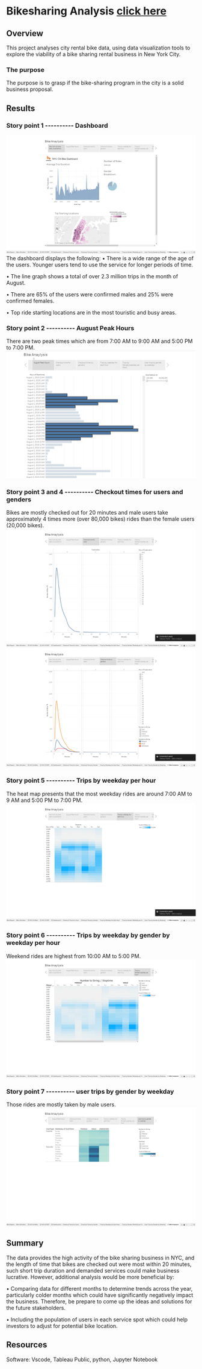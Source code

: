 # Bikesharing Analysis [click here](https://public.tableau.com/app/profile/jane.huang1246/viz/bikesanalysis/BikeAnaylysis)
## Overview 
This project analyses city rental bike data, using data visualization tools to explore the viability of a bike sharing rental business in New York City.
### The purpose
The purpose is to grasp if the bike-sharing program in the city is a solid business proposal.

## Results 
### Story point 1 ---------- Dashboard
![Dashboard](https://github.com/summerginger/Bikesharing/blob/main/Tableau%20Public%20-%20bikes%20analysis%202021-08-01%204_42_33%20PM.png)
The dashboard displays the following: 
•	 There is a wide range of the age of the users. Younger users tend to use the service for longer periods of time.

•	The line graph shows a total of over 2.3 million trips in the month of August.

•	There are 65% of the users were confirmed males and 25% were confirmed females.

•	Top ride starting locations are in the most touristic and busy areas.

### Story point 2 ---------- August Peak Hours
There are two peak times which are from 7:00 AM to 9:00 AM and 5:00 PM to 7:00 PM.
![August Peak Hours](https://github.com/summerginger/Bikesharing/blob/main/Tableau%20Public%20-%20bikes%20analysis%202021-08-01%204_54_35%20PM.png)
### Story point 3 and 4 ---------- Checkout times for users and genders
Bikes are mostly checked out for 20 minutes and male users take approximately 4 times more (over 80,000 bikes) rides than the female users (20,000 bikes).
![Checkout times for users](https://github.com/summerginger/Bikesharing/blob/main/Tableau%20Public%20-%20bikes%20analysis%202021-08-01%204_54_41%20PM.png)
![Checkout times by gender](https://github.com/summerginger/Bikesharing/blob/main/Tableau%20Public%20-%20bikes%20analysis%202021-08-01%204_54_46%20PM.png)
### Story point 5 ---------- Trips by weekday per hour
The heat map presents that the most weekday rides are around 7:00 AM to 9 AM and 5:00 PM to 7:00 PM.
![Trips by weekday per hour](https://github.com/summerginger/Bikesharing/blob/main/Tableau%20Public%20-%20bikes%20analysis%202021-08-01%204_54_53%20PM.png)
### Story point 6 ---------- Trips by weekday by gender by weekday per hour
Weekend rides are highest from 10:00 AM to 5:00 PM.
![Trips by weekday by gender by weekday per hour](https://github.com/summerginger/Bikesharing/blob/main/Tableau%20Public%20-%20bikes%20analysis%202021-08-01%204_55_03%20PM.png)
### Story point 7 ---------- user trips by gender by weekday
Those rides are mostly taken by male users.
![user trips by gender by weekday](https://github.com/summerginger/Bikesharing/blob/main/Tableau%20Public%20-%20bikes%20analysis%202021-08-01%204_55_12%20PM.png)
## Summary
The data provides the high activity of the bike sharing business in NYC, and the length of time that bikes are checked out were most within 20 minutes, such short trip duration and demanded services could make business lucrative. However, additional analysis would be more beneficial by:

•	Comparing data for different months to determine trends across the year, particularly colder months which could have significantly negatively impact the business. Therefore, be prepare to come up the ideas and solutions for the future stakeholders.

•	Including the population of users in each service spot which could help investors to adjust for potential bike location. 
## Resources
Software: Vscode, Tableau Public, python, Jupyter Notebook
